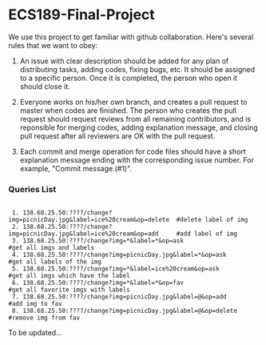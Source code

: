 # ECS189-Final-Project

We use this project to get familiar with github collaboration. Here's several rules that we want to obey:

1. An issue with clear description should be added for any plan of distributing tasks, adding codes, fixing bugs, etc. It should be assigned to a specific person. Once it is completed, the person who open it should close it.

2. Everyone works on his/her own branch, and creates a pull request to master when codes are finished. The person who creates the pull request should request reviews from all remaining contributors, and is reponsible for merging codes, adding explanation message, and closing pull request after all reviewers are OK with the pull request.

3. Each commit and merge operation for code files should have a short explanation message ending with the corresponding issue number. For example, "Commit message.(#1)".

<h3> Queries List </h3>
 <pre><code>
 1. 138.68.25.50:????/change?img=picnicDay.jpg&label=ice%20cream&op=delete  #delete label of img
 2. 138.68.25.50:????/change?img=picnicDay.jpg&label=ice%20cream&op=add     #add label of img
 3. 138.68.25.50:????/change?img=*&label=*&op=ask                           #get all imgs and labels
 4. 138.68.25.50:????/change?img=picnicDay.jpg&label=*&op=ask               #get all labels of the img
 5. 138.68.25.50:????/change?img=*&label=ice%20cream&op=ask                 #get all imgs which have the label
 6. 138.68.25.50:????/change?img=*&label=*&op=fav                           #get all favorite imgs with labels 
 7. 138.68.25.50:????/change?img=picnicDay.jpg&label=@&op=add               #add img to fav
 8. 138.68.25.50:????/change?img=picnicDay.jpg&label=@&op=delete            #remove img from fav
</code></pre>

To be updated...
